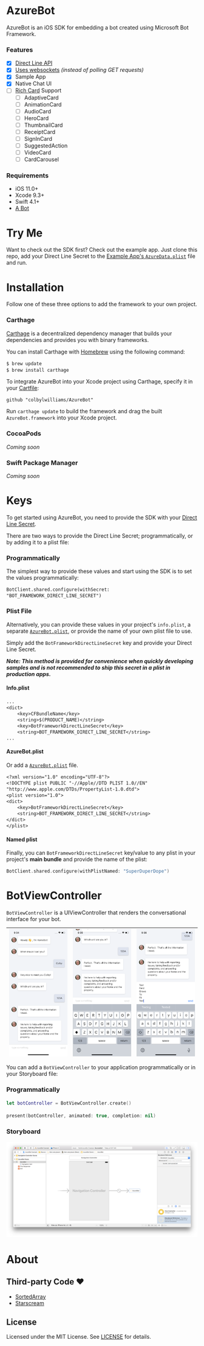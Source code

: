 # AzureBot

AzureBot is an iOS SDK for embedding a bot created using Microsoft Bot Framework.


### Features
- [x] [Direct Line API](https://docs.microsoft.com/en-us/azure/bot-service/rest-api/bot-framework-rest-direct-line-3-0-api-reference?view=azure-bot-service-4.0)
- [x] [Uses websockets](https://docs.microsoft.com/en-us/azure/bot-service/rest-api/bot-framework-rest-direct-line-3-0-concepts?view=azure-bot-service-4.0#receiving-messages) _(instead of polling GET requests)_
- [x] Sample App
- [x] Native Chat UI
- [ ] [Rich Card](https://docs.microsoft.com/en-us/azure/bot-service/bot-service-design-user-experience?view=azure-bot-service-4.0#cards) Support
    - [ ] AdaptiveCard
    - [ ] AnimationCard
    - [ ] AudioCard
    - [ ] HeroCard
    - [ ] ThumbnailCard
    - [ ] ReceiptCard
    - [ ] SignInCard
    - [ ] SuggestedAction
    - [ ] VideoCard
    - [ ] CardCarousel

### Requirements
- iOS 11.0+
- Xcode 9.3+
- Swift 4.1+
- [A Bot](https://docs.microsoft.com/en-us/azure/bot-service/bot-builder-basics?view=azure-bot-service-4.0)



# Try Me

Want to check out the SDK first?  Check out the example app.  Just clone this repo, add your Direct Line Secret to the [Example App's `AzureData.plist`](https://github.com/colbylwilliams/AzureBot/blob/master/Example/AzureBot%20Example/Source/AzureBot.plist) file and run.


# Installation

Follow one of these three options to add the framework to your own project.

### Carthage

[Carthage](https://github.com/Carthage/Carthage) is a decentralized dependency manager that builds your dependencies and provides you with binary frameworks.

You can install Carthage with [Homebrew](http://brew.sh/) using the following command:

```bash
$ brew update
$ brew install carthage
```

To integrate AzureBot into your Xcode project using Carthage, specify it in your [Cartfile](https://github.com/Carthage/Carthage/blob/master/Documentation/Artifacts.md#cartfile):

```
github "colbylwilliams/AzureBot"
```

Run `carthage update` to build the framework and drag the built `AzureBot.framework` into your Xcode project.

### CocoaPods

_Coming soon_

### Swift Package Manager

_Coming soon_



# Keys

To get started using AzureBot, you need to provide the SDK with your [Direct Line Secret](https://docs.microsoft.com/en-us/azure/bot-service/rest-api/bot-framework-rest-direct-line-3-0-concepts?view=azure-bot-service-4.0#authentication).

There are two ways to provide the Direct Line Secret; programmatically, or by adding it to a plist file:

### Programmatically

The simplest way to provide these values and start using the SDK is to set the values programmatically:

```
BotClient.shared.configure(withSecret: "BOT_FRAMEWORK_DIRECT_LINE_SECRET")
```


### Plist File

Alternatively, you can provide these values in your project's `info.plist`, a separate [`AzureBot.plist`](https://github.com/colbylwilliams/AzureBot/blob/master/AzureBot/AzureBot.plist), or provide the name of your own plist file to use.

Simply add the `BotFrameworkDirectLineSecret` key and provide your Direct Line Secret.

**_Note: This method is provided for convenience when quickly developing samples and is not recommended to ship this secret in a plist in production apps._**

#### Info.plist

```
...
<dict>
    <key>CFBundleName</key>
    <string>$(PRODUCT_NAME)</string>
    <key>BotFrameworkDirectLineSecret</key>
    <string>BOT_FRAMEWORK_DIRECT_LINE_SECRET</string>
...
```

#### AzureBot.plist

Or add a [`AzureBot.plist`](https://github.com/colbylwilliams/AzureBot/blob/master/AzureBot/AzureBot.plist) file.

```
<?xml version="1.0" encoding="UTF-8"?>
<!DOCTYPE plist PUBLIC "-//Apple//DTD PLIST 1.0//EN" "http://www.apple.com/DTDs/PropertyList-1.0.dtd">
<plist version="1.0">
<dict>
    <key>BotFrameworkDirectLineSecret</key>
    <string>BOT_FRAMEWORK_DIRECT_LINE_SECRET</string>
</dict>
</plist>
```

#### Named plist

Finally, you can `BotFrameworkDirectLineSecret` key/value to any plist in your project's **main bundle** and provide the name of the plist:

```swift
BotClient.shared.configure(withPlistNamed: "SuperDuperDope")
```


# BotViewController

`BotViewController` is a UIViewController that renders the conversational interface for your bot.

![BotViewController-0](/images/azurebot_0.png?raw=true "BotViewController") | ![BotViewController-1](/images/azurebot_1.png?raw=true "BotViewController") | ![BotViewController-2](/images/azurebot_2.png?raw=true "BotViewController")
:-------------------------:|:-------------------------:|:-------------------------:

You can add a `BotViewController` to your application programmatically or in your Storyboard file:

### Programmatically

```swift
let botController = BotViewController.create()

present(botController, animated: true, completion: nil)
```


### Storyboard

![Storyboard](/images/storyboard.png?raw=true "Storyboard")


# About


## Third-party Code ❤️
- [SortedArray](https://github.com/ole/SortedArray)
- [Starscream](https://github.com/daltoniam/starscream)


## License
Licensed under the MIT License.  See [LICENSE](License) for details.
